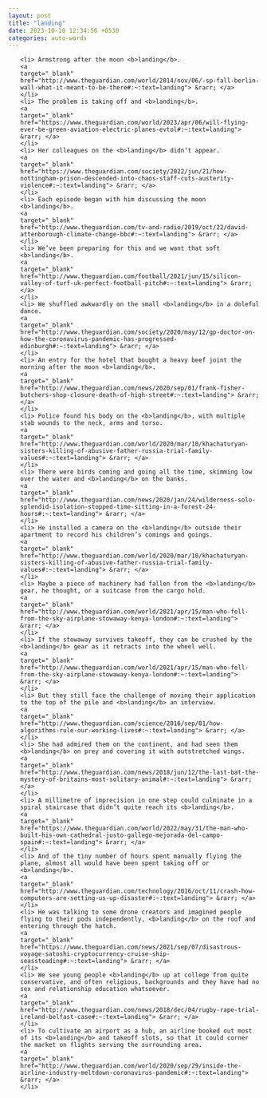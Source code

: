 ```yaml
---
layout: post
title: "landing"
date: 2023-10-10 12:34:56 +0530
categories: auto-words
---
```

<ol>

    <li> Armstrong after the moon <b>landing</b>.
    <a 
    target="_blank" 
    href="http://www.theguardian.com/world/2014/nov/06/-sp-fall-berlin-wall-what-it-meant-to-be-there#:~:text=landing"> &rarr; </a>
    </li>
    <li> The problem is taking off and <b>landing</b>.
    <a 
    target="_blank" 
    href="https://www.theguardian.com/world/2023/apr/06/will-flying-ever-be-green-aviation-electric-planes-evtol#:~:text=landing"> &rarr; </a>
    </li>
    <li> Her colleagues on the <b>landing</b> didn’t appear.
    <a 
    target="_blank" 
    href="https://www.theguardian.com/society/2022/jun/21/how-nottingham-prison-descended-into-chaos-staff-cuts-austerity-violence#:~:text=landing"> &rarr; </a>
    </li>
    <li> Each episode began with him discussing the moon <b>landing</b>.
    <a 
    target="_blank" 
    href="http://www.theguardian.com/tv-and-radio/2019/oct/22/david-attenborough-climate-change-bbc#:~:text=landing"> &rarr; </a>
    </li>
    <li> We’ve been preparing for this and we want that soft <b>landing</b>.
    <a 
    target="_blank" 
    href="http://www.theguardian.com/football/2021/jun/15/silicon-valley-of-turf-uk-perfect-football-pitch#:~:text=landing"> &rarr; </a>
    </li>
    <li> We shuffled awkwardly on the small <b>landing</b> in a doleful dance.
    <a 
    target="_blank" 
    href="http://www.theguardian.com/society/2020/may/12/gp-doctor-on-how-the-coronavirus-pandemic-has-progressed-edinburgh#:~:text=landing"> &rarr; </a>
    </li>
    <li> An entry for the hotel that bought a heavy beef joint the morning after the moon <b>landing</b>.
    <a 
    target="_blank" 
    href="http://www.theguardian.com/news/2020/sep/01/frank-fisher-butchers-shop-closure-death-of-high-street#:~:text=landing"> &rarr; </a>
    </li>
    <li> Police found his body on the <b>landing</b>, with multiple stab wounds to the neck, arms and torso.
    <a 
    target="_blank" 
    href="http://www.theguardian.com/world/2020/mar/10/khachaturyan-sisters-killing-of-abusive-father-russia-trial-family-values#:~:text=landing"> &rarr; </a>
    </li>
    <li> There were birds coming and going all the time, skimming low over the water and <b>landing</b> on the banks.
    <a 
    target="_blank" 
    href="http://www.theguardian.com/news/2020/jan/24/wilderness-solo-splendid-isolation-stopped-time-sitting-in-a-forest-24-hours#:~:text=landing"> &rarr; </a>
    </li>
    <li> He installed a camera on the <b>landing</b> outside their apartment to record his children’s comings and goings.
    <a 
    target="_blank" 
    href="http://www.theguardian.com/world/2020/mar/10/khachaturyan-sisters-killing-of-abusive-father-russia-trial-family-values#:~:text=landing"> &rarr; </a>
    </li>
    <li> Maybe a piece of machinery had fallen from the <b>landing</b> gear, he thought, or a suitcase from the cargo hold.
    <a 
    target="_blank" 
    href="http://www.theguardian.com/world/2021/apr/15/man-who-fell-from-the-sky-airplane-stowaway-kenya-london#:~:text=landing"> &rarr; </a>
    </li>
    <li> If the stowaway survives takeoff, they can be crushed by the <b>landing</b> gear as it retracts into the wheel well.
    <a 
    target="_blank" 
    href="http://www.theguardian.com/world/2021/apr/15/man-who-fell-from-the-sky-airplane-stowaway-kenya-london#:~:text=landing"> &rarr; </a>
    </li>
    <li> But they still face the challenge of moving their application to the top of the pile and <b>landing</b> an interview.
    <a 
    target="_blank" 
    href="http://www.theguardian.com/science/2016/sep/01/how-algorithms-rule-our-working-lives#:~:text=landing"> &rarr; </a>
    </li>
    <li> She had admired them on the continent, and had seen them <b>landing</b> on prey and covering it with outstretched wings.
    <a 
    target="_blank" 
    href="http://www.theguardian.com/news/2018/jun/12/the-last-bat-the-mystery-of-britains-most-solitary-animal#:~:text=landing"> &rarr; </a>
    </li>
    <li> A millimetre of imprecision in one step could culminate in a spiral staircase that didn’t quite reach its <b>landing</b>.
    <a 
    target="_blank" 
    href="https://www.theguardian.com/world/2022/may/31/the-man-who-built-his-own-cathedral-justo-gallego-mejorada-del-campo-spain#:~:text=landing"> &rarr; </a>
    </li>
    <li> And of the tiny number of hours spent manually flying the plane, almost all would have been spent taking off or <b>landing</b>.
    <a 
    target="_blank" 
    href="http://www.theguardian.com/technology/2016/oct/11/crash-how-computers-are-setting-us-up-disaster#:~:text=landing"> &rarr; </a>
    </li>
    <li> He was talking to some drone creators and imagined people flying to their pods independently, <b>landing</b> on the roof and entering through the hatch.
    <a 
    target="_blank" 
    href="https://www.theguardian.com/news/2021/sep/07/disastrous-voyage-satoshi-cryptocurrency-cruise-ship-seassteading#:~:text=landing"> &rarr; </a>
    </li>
    <li> We see young people <b>landing</b> up at college from quite conservative, and often religious, backgrounds and they have had no sex and relationship education whatsoever.
    <a 
    target="_blank" 
    href="http://www.theguardian.com/news/2018/dec/04/rugby-rape-trial-ireland-belfast-case#:~:text=landing"> &rarr; </a>
    </li>
    <li> To cultivate an airport as a hub, an airline booked out most of its <b>landing</b> and takeoff slots, so that it could corner the market on flights serving the surrounding area.
    <a 
    target="_blank" 
    href="http://www.theguardian.com/world/2020/sep/29/inside-the-airline-industry-meltdown-coronavirus-pandemic#:~:text=landing"> &rarr; </a>
    </li>